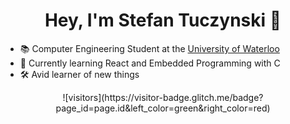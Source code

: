 <div align="center">
  
# Hey, I'm Stefan Tuczynski 👋

</div>

* 📚 Computer Engineering Student at the [University of Waterloo](https://uwaterloo.ca/)
* 🌱 Currently learning React and Embedded Programming with C
* 🛠️ Avid learner of new things

<div align="center">
![visitors](https://visitor-badge.glitch.me/badge?page_id=page.id&left_color=green&right_color=red)
</div>
